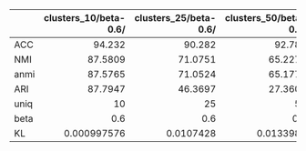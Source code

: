 |      |   clusters_10/beta-0.6/ |   clusters_25/beta-0.6/ |   clusters_50/beta-0.6/ |   clusters_100/beta-0.6/ |   clusters_150/beta-0.6/ |   clusters_200/beta-0.6/ |   clusters_300/beta-0.6/ |   clusters_400/beta-0.6/ |   clusters_600/beta-0.6/ |   clusters_500/beta-0.6/ |   clusters_500/beta-1/ |
|:-----|------------------------:|------------------------:|------------------------:|-------------------------:|-------------------------:|-------------------------:|-------------------------:|-------------------------:|-------------------------:|-------------------------:|-----------------------:|
| ACC  |            94.232       |              90.282     |              92.782     |               92.656     |                93.068    |                93.446    |                92.9      |                93.142    |                93.364    |                93.552    |              94.222    |
| NMI  |            87.5809      |              71.0751    |              65.2272    |               59.3659    |                56.562    |                55.1871   |                52.861    |                51.9553   |                50.0194   |                51.1105   |              73.8346   |
| anmi |            87.5765      |              71.0524    |              65.1776    |               59.2598    |                56.3987   |                54.9664   |                52.5249   |                51.5158   |                49.3548   |                50.5533   |              73.802    |
| ARI  |            87.7947      |              46.3697    |              27.3606    |               15.2998    |                11.0584   |                 9.30875  |                 6.99455  |                 6.2351   |                 4.75085  |                 5.44793  |              57.6562   |
| uniq |            10           |              25         |              50         |              100         |               150        |               200        |               300        |               391        |               580        |               491        |              39        |
| beta |             0.6         |               0.6       |               0.6       |                0.6       |                 0.6      |                 0.6      |                 0.6      |                 0.6      |                 0.6      |                 0.6      |               1        |
| KL   |             0.000997576 |               0.0107428 |               0.0133986 |                0.0434528 |                 0.122512 |                 0.255528 |                 0.453864 |                 0.592404 |                 0.656837 |                 0.667933 |               0.733796 |